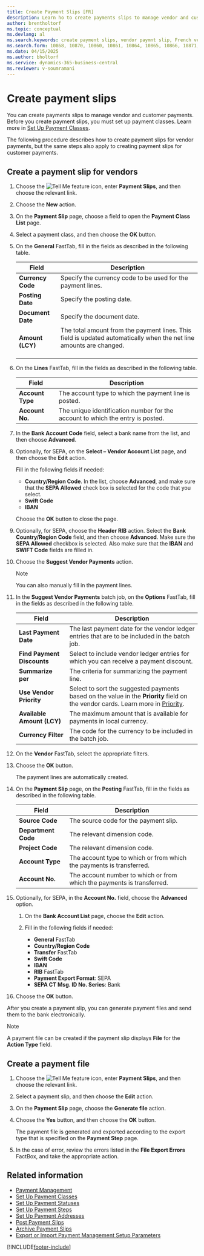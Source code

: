 ```yaml
---
title: Create Payment Slips [FR]
description: Learn ho to create payments slips to manage vendor and customer payments in the French version of Business Central.
author: brentholtorf
ms.topic: conceptual
ms.devlang: al
ms.search.keywords: create payment slips, vendor paymnt slip, French version
ms.search.form: 10868, 10870, 10860, 10861, 10864, 10865, 10866, 10871, 10872, 10873, 10874, 10877, 10878, 10879, 10869, 10867, 10882, 10880
ms.date: 04/15/2025
ms.author: bholtorf
ms.service: dynamics-365-business-central
ms.reviewer: v-soumramani
---
```


# Create payment slips

You can create payments slips to manage vendor and customer payments. Before you create payment slips, you must set up payment classes. Learn more in [Set Up Payment Classes](how-to-set-up-payment-classes.md).  

The following procedure describes how to create payment slips for vendor payments, but the same steps also apply to creating payment slips for customer payments.  

## Create a payment slip for vendors  

1. Choose the ![Tell Me feature](../../media/ui-search/search_small.png "Tell me what you want to do") icon, enter **Payment Slips**, and then choose the relevant link.  
1. Choose the **New** action.  
1. On the **Payment Slip** page, choose a field to open the **Payment Class List** page.  
1. Select a payment class, and then choose the **OK** button.  
1. On the **General** FastTab, fill in the fields as described in the following table.  

    |Field|Description|  
    |---------------------------------|---------------------------------------|  
    |**Currency Code**|Specify the currency code to be used for the payment lines.|  
    |**Posting Date**|Specify the posting date.|  
    |**Document Date**|Specify the document date.|  
    |**Amount (LCY)**|The total amount from the payment lines. This field is updated automatically when the net line amounts are changed.<br><br/>|  

1. On the **Lines** FastTab, fill in the fields as described in the following table.  

    |Field|Description|  
    |---------------------------------|---------------------------------------|  
    |**Account Type**|The account type to which the payment line is posted.|  
    |**Account No.**|The unique identification number for the account to which the entry is posted.|  

1. In the **Bank Account Code** field, select a bank name from the list, and then choose **Advanced**.  
1. Optionally, for SEPA, on the **Select – Vendor Account List** page, and then choose the **Edit** action.  

   Fill in the following fields if needed:  

    - **Country/Region Code**. In the list, choose **Advanced**, and make sure that the **SEPA Allowed** check box is selected for the code that you select.  
    - **Swift Code**  
    - **IBAN**  

    Choose the **OK** button to close the page.  

1. Optionally, for SEPA, choose the **Header RIB** action. Select the **Bank Country/Region Code** field, and then choose **Advanced**. Make sure the **SEPA Allowed** checkbox is selected. Also make sure that the **IBAN** and **SWIFT Code** fields are filled in.  

1. Choose the **Suggest Vendor Payments** action.  

    > [!NOTE]  
    > You can also manually fill in the payment lines.  

1. In the **Suggest Vendor Payments** batch job, on the **Options** FastTab, fill in the fields as described in the following table.  

    |Field|Description|  
    |---------------------------------|---------------------------------------|  
    |**Last Payment Date**|The last payment date for the vendor ledger entries that are to be included in the batch job.|  
    |**Find Payment Discounts**|Select to include vendor ledger entries for which you can receive a payment discount.|  
    |**Summarize per**|The criteria for summarizing the payment line.|  
    |**Use Vendor Priority**|Select to sort the suggested payments based on the value in the **Priority** field on the vendor cards. Learn more in [Priority](/business-central/purchasing-how-prioritize-vendors).|  
    |**Available Amount (LCY)**|The maximum amount that is available for payments in local currency.|  
    |**Currency Filter**|The code for the currency to be included in the batch job.|  

1. On the **Vendor** FastTab, select the appropriate filters.  
1. Choose the **OK** button.  

   The payment lines are automatically created.  

1. On the **Payment Slip** page, on the **Posting** FastTab, fill in the fields as described in the following table.  

    |Field|Description|  
    |---------------------------------|---------------------------------------|  
    |**Source Code**|The source code for the payment slip.|  
    |**Department Code**|The relevant dimension code.|  
    |**Project Code**|The relevant dimension code.|  
    |**Account Type**|The account type to which or from which the payments is transferred.|  
    |**Account No.**|The account number to which or from which the payments is transferred.|  

1. Optionally, for SEPA, in the **Account No.** field, choose the **Advanced** option.  

    1. On the **Bank Account List** page, choose the **Edit** action.  
    1. Fill in the following fields if needed:  

        - **General** FastTab  
        - **Country/Region Code**  
        - **Transfer**  FastTab  
        - **Swift Code**  
        - **IBAN**  
        - **RIB** FastTab  
        - **Payment Export Format**: SEPA  
        - **SEPA CT Msg. ID No. Series**: Bank  

1. Choose the **OK** button.  

After you create a payment slip, you can generate payment files and send them to the bank electronically.  

> [!NOTE]  
> A payment file can be created if the payment slip displays **File** for the **Action Type** field.

## Create a payment file  

1. Choose the ![Tell Me feature](../../media/ui-search/search_small.png "Tell me what you want to do") icon, enter **Payment Slips**, and then choose the relevant link.  
1. Select a payment slip, and then choose the **Edit** action.  
1. On the **Payment Slip** page, choose the **Generate file** action.  
1. Choose the **Yes** button, and then choose the **OK** button.  

   The payment file is generated and exported according to the export type that is specified on the **Payment Step** page.  

1. In the case of error, review the errors listed in the **File Export Errors** FactBox, and take the appropriate action.  

## Related information

- [Payment Management](payment-management.md)   
- [Set Up Payment Classes](how-to-set-up-payment-classes.md)   
- [Set Up Payment Statuses](/dynamics365/business-central/LocalFunctionality/France/how-to-set-up-payment-classes)   
- [Set Up Payment Steps](/dynamics365/business-central/LocalFunctionality/France/how-to-set-up-payment-classes)   
- [Set Up Payment Addresses](how-to-set-up-payment-addresses.md)   
- [Post Payment Slips](how-to-post-payment-slips.md)   
- [Archive Payment Slips](how-to-archive-payment-slips.md)   
- [Export or Import Payment Management Setup Parameters](how-to-export-or-import-payment-management-setup-parameters.md)

[!INCLUDE[footer-include](../../includes/footer-banner.md)]
